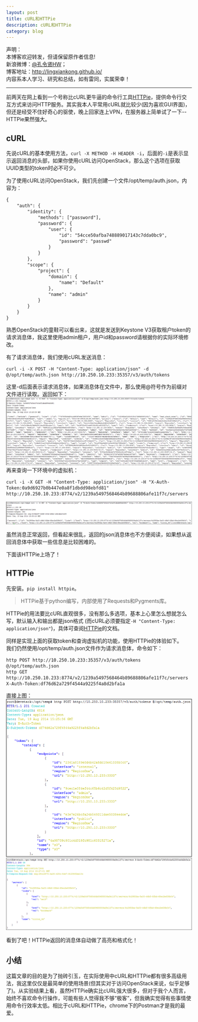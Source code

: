 ```yaml
---
layout: post
title: cURL和HTTPie
description: cURL和HTTPie
category: blog
---
```


声明：  
本博客欢迎转发，但请保留原作者信息!  
新浪微博：[@孔令贤HW](http://weibo.com/lingxiankong)；   
博客地址：<http://lingxiankong.github.io/>  
内容系本人学习、研究和总结，如有雷同，实属荣幸！

---

前两天在网上看到一个号称比cURL更牛逼的命令行工具[HTTPie][]，提供命令行交互方式来访问HTTP服务。其实我本人平常用cURL就比较少(因为喜欢GUI界面)，但还是经受不住好奇心的驱使，晚上回家连上VPN，在服务器上简单试了一下--HTTPie果然强大。

## cURL
先说cURL的基本使用方法，`curl -X METHOD -H HEADER -i`，后面的`-i`是表示显示返回消息的头部，如果你使用cURL访问OpenStack，那么这个选项在获取UUID类型的token时必不可少。

为了使用cURL访问OpenStack，我们先创建一个文件/opt/temp/auth.json，内容为：

    {
    	"auth": {
    		"identity": {
    			"methods": ["password"],
    			"password": {
    				"user": {
    					"id": "54cce50afba748889017143c7dda0bc9",
    					"password": "passwd"
    				}
    			}
    		},
    		"scope": {
    			"project": {
    				"domain": {
    					"name": "Default"
    				},
    				"name": "admin"
    			}
    		}
    	}
    }

熟悉OpenStack的童鞋可以看出来，这就是发送到Keystone V3获取租户token的请求消息体，我这里使用admin租户，用户id和password请根据你的实际环境修改。

有了请求消息体，我们使用cURL发送消息：

    curl -i -X POST -H "Content-Type: application/json" -d @/opt/temp/auth.json http://10.250.10.233:35357/v3/auth/tokens
    
这里-d后面表示请求消息体，如果消息体在文件中，那么使用@符号作为前缀对文件进行读取。返回如下：  
![](/images/2014-08-19-curl-httpie/1.png)  
再来查询一下环境中的虚拟机：  

    curl -i -X GET -H "Content-Type: application/json" -H "X-Auth-Token:0a9d6927b0b447e0a8f1dbdd98ebfd81" http://10.250.10.233:8774/v2/1239a5497568464b89688806afe11f7c/servers

![](/images/2014-08-19-curl-httpie/2.png)  

虽然消息正常返回，但看起来很乱，返回的json消息体也不方便阅读，如果想从返回消息体中获取一些信息是比较困难的。

下面该HTTPie上场了！

## HTTPie

先安装。`pip install httpie`。

> HTTPie基于python编写，内部使用了Requests和Pygments库。

HTTPie的用法要比cURL直观很多，没有那么多选项，基本上心里怎么想就怎么写，默认输入和输出都是json格式 (而cURL必须要指定`-H "Content-Type: application/json"`)，具体可查阅[HTTPie][]的文档。

同样是实现上面的获取token和查询虚拟机的功能，使用HTTPie的体验如下。  
我们仍然使用/opt/temp/auth.json文件作为请求消息体，命令如下：

    http POST http://10.250.10.233:35357/v3/auth/tokens @/opt/temp/auth.json
    http GET http://10.250.10.233:8774/v2/1239a5497568464b89688806afe11f7c/servers X-Auth-Token:df76d62a729f4544a9225f4a8d2bfa1a

直接上图：  
![](/images/2014-08-19-curl-httpie/3.png)  
![](/images/2014-08-19-curl-httpie/4.png)

看到了吧！HTTPie返回的消息体自动做了高亮和格式化！

## 小结
这篇文章的目的是为了抛砖引玉，在实际使用中cURL和HTTPie都有很多高级用法，我这里仅仅是最简单的使用场景(但其实对于访问OpenStack来说，似乎足够了)。从实验结果上看，虽然HTTPie确实比cURL强大很多，但对于我个人而言，始终不喜欢命令行操作，可能有些人觉得我不够“极客”，但我确实觉得有些事情使用命令行效率太低。相比于cURL和HTTPie，chrome下的Postman才是我的最爱。

[HTTPie]: https://github.com/jakubroztocil/httpie